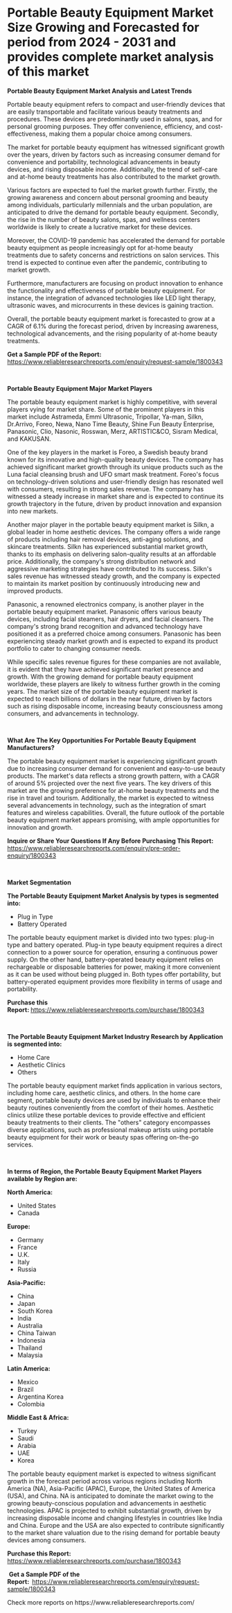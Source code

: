<p><h1>Portable Beauty Equipment Market Size Growing and Forecasted for period from 2024 - 2031 and provides complete market analysis of this market</h1></p><p><strong>Portable Beauty Equipment Market Analysis and Latest Trends</strong></p>
<p><p>Portable beauty equipment refers to compact and user-friendly devices that are easily transportable and facilitate various beauty treatments and procedures. These devices are predominantly used in salons, spas, and for personal grooming purposes. They offer convenience, efficiency, and cost-effectiveness, making them a popular choice among consumers.</p><p>The market for portable beauty equipment has witnessed significant growth over the years, driven by factors such as increasing consumer demand for convenience and portability, technological advancements in beauty devices, and rising disposable income. Additionally, the trend of self-care and at-home beauty treatments has also contributed to the market growth.</p><p>Various factors are expected to fuel the market growth further. Firstly, the growing awareness and concern about personal grooming and beauty among individuals, particularly millennials and the urban population, are anticipated to drive the demand for portable beauty equipment. Secondly, the rise in the number of beauty salons, spas, and wellness centers worldwide is likely to create a lucrative market for these devices.</p><p>Moreover, the COVID-19 pandemic has accelerated the demand for portable beauty equipment as people increasingly opt for at-home beauty treatments due to safety concerns and restrictions on salon services. This trend is expected to continue even after the pandemic, contributing to market growth.</p><p>Furthermore, manufacturers are focusing on product innovation to enhance the functionality and effectiveness of portable beauty equipment. For instance, the integration of advanced technologies like LED light therapy, ultrasonic waves, and microcurrents in these devices is gaining traction.</p><p>Overall, the portable beauty equipment market is forecasted to grow at a CAGR of 6.1% during the forecast period, driven by increasing awareness, technological advancements, and the rising popularity of at-home beauty treatments.</p></p>
<p><strong>Get a Sample PDF of the Report:&nbsp;</strong> <a href="https://www.reliableresearchreports.com/enquiry/request-sample/1800343">https://www.reliableresearchreports.com/enquiry/request-sample/1800343</a></p>
<p>&nbsp;</p>
<p><strong>Portable Beauty Equipment Major Market Players</strong></p>
<p><p>The portable beauty equipment market is highly competitive, with several players vying for market share. Some of the prominent players in this market include Astrameda, Emmi Ultrasonic, Tripollar, Ya-man, Silkn, Dr.Arrivo, Foreo, Newa, Nano Time Beauty, Shine Fun Beauty Enterprise, Panasonic, Clio, Nasonic, Rosswan, Merz, ARTISTIC&CO, Sisram Medical, and KAKUSAN.</p><p>One of the key players in the market is Foreo, a Swedish beauty brand known for its innovative and high-quality beauty devices. The company has achieved significant market growth through its unique products such as the Luna facial cleansing brush and UFO smart mask treatment. Foreo's focus on technology-driven solutions and user-friendly design has resonated well with consumers, resulting in strong sales revenue. The company has witnessed a steady increase in market share and is expected to continue its growth trajectory in the future, driven by product innovation and expansion into new markets.</p><p>Another major player in the portable beauty equipment market is Silkn, a global leader in home aesthetic devices. The company offers a wide range of products including hair removal devices, anti-aging solutions, and skincare treatments. Silkn has experienced substantial market growth, thanks to its emphasis on delivering salon-quality results at an affordable price. Additionally, the company's strong distribution network and aggressive marketing strategies have contributed to its success. Silkn's sales revenue has witnessed steady growth, and the company is expected to maintain its market position by continuously introducing new and improved products.</p><p>Panasonic, a renowned electronics company, is another player in the portable beauty equipment market. Panasonic offers various beauty devices, including facial steamers, hair dryers, and facial cleansers. The company's strong brand recognition and advanced technology have positioned it as a preferred choice among consumers. Panasonic has been experiencing steady market growth and is expected to expand its product portfolio to cater to changing consumer needs.</p><p>While specific sales revenue figures for these companies are not available, it is evident that they have achieved significant market presence and growth. With the growing demand for portable beauty equipment worldwide, these players are likely to witness further growth in the coming years. The market size of the portable beauty equipment market is expected to reach billions of dollars in the near future, driven by factors such as rising disposable income, increasing beauty consciousness among consumers, and advancements in technology.</p></p>
<p>&nbsp;</p>
<p><strong>What Are The Key Opportunities For Portable Beauty Equipment Manufacturers?</strong></p>
<p><p>The portable beauty equipment market is experiencing significant growth due to increasing consumer demand for convenient and easy-to-use beauty products. The market's data reflects a strong growth pattern, with a CAGR of around 5% projected over the next five years. The key drivers of this market are the growing preference for at-home beauty treatments and the rise in travel and tourism. Additionally, the market is expected to witness several advancements in technology, such as the integration of smart features and wireless capabilities. Overall, the future outlook of the portable beauty equipment market appears promising, with ample opportunities for innovation and growth.</p></p>
<p><strong>Inquire or Share Your Questions If Any Before Purchasing This Report:</strong> <a href="https://www.reliableresearchreports.com/enquiry/pre-order-enquiry/1800343">https://www.reliableresearchreports.com/enquiry/pre-order-enquiry/1800343</a></p>
<p>&nbsp;</p>
<p><strong>Market Segmentation</strong></p>
<p><strong>The Portable Beauty Equipment Market Analysis by types is segmented into:</strong></p>
<p><ul><li>Plug in Type</li><li>Battery Operated</li></ul></p>
<p><p>The portable beauty equipment market is divided into two types: plug-in type and battery operated. Plug-in type beauty equipment requires a direct connection to a power source for operation, ensuring a continuous power supply. On the other hand, battery-operated beauty equipment relies on rechargeable or disposable batteries for power, making it more convenient as it can be used without being plugged in. Both types offer portability, but battery-operated equipment provides more flexibility in terms of usage and portability.</p></p>
<p><strong>Purchase this Report:&nbsp;</strong><a href="https://www.reliableresearchreports.com/purchase/1800343">https://www.reliableresearchreports.com/purchase/1800343</a></p>
<p>&nbsp;</p>
<p><strong>The Portable Beauty Equipment Market Industry Research by Application is segmented into:</strong></p>
<p><ul><li>Home Care</li><li>Aesthetic Clinics</li><li>Others</li></ul></p>
<p><p>The portable beauty equipment market finds application in various sectors, including home care, aesthetic clinics, and others. In the home care segment, portable beauty devices are used by individuals to enhance their beauty routines conveniently from the comfort of their homes. Aesthetic clinics utilize these portable devices to provide effective and efficient beauty treatments to their clients. The "others" category encompasses diverse applications, such as professional makeup artists using portable beauty equipment for their work or beauty spas offering on-the-go services.</p></p>
<p>&nbsp;</p>
<p><strong>In terms of Region, the Portable Beauty Equipment Market Players available by Region are:</strong></p>
<p>
    <p> <strong> North America: </strong>
        <ul>
            <li>United States</li>
            <li>Canada</li>
        </ul>
        </p> 
    <p> <strong> Europe: </strong>
        <ul>
            <li>Germany</li>
            <li>France</li>
            <li>U.K.</li>
            <li>Italy</li>
            <li>Russia</li>
        </ul>
        </p> 
    <p> <strong> Asia-Pacific: </strong>
        <ul>
            <li>China</li>
            <li>Japan</li>
            <li>South Korea</li>
            <li>India</li>
            <li>Australia</li>
            <li>China Taiwan</li>
            <li>Indonesia</li>
            <li>Thailand</li>
            <li>Malaysia</li>
        </ul>
        </p> 
    <p> <strong> Latin America: </strong>
        <ul>
            <li>Mexico</li>
            <li>Brazil</li>
            <li>Argentina Korea</li>
            <li>Colombia</li>
        </ul>
        </p> 
    <p> <strong> Middle East & Africa: </strong>
        <ul>
            <li>Turkey</li>
            <li>Saudi</li>
            <li>Arabia</li>
            <li>UAE</li>
            <li>Korea</li>
        </ul>
    </p>
    </p>
<p><p>The portable beauty equipment market is expected to witness significant growth in the forecast period across various regions including North America (NA), Asia-Pacific (APAC), Europe, the United States of America (USA), and China. NA is anticipated to dominate the market owing to the growing beauty-conscious population and advancements in aesthetic technologies. APAC is projected to exhibit substantial growth, driven by increasing disposable income and changing lifestyles in countries like India and China. Europe and the USA are also expected to contribute significantly to the market share valuation due to the rising demand for portable beauty devices among consumers.</p></p>
<p><strong>Purchase this Report: </strong><a href="https://www.reliableresearchreports.com/purchase/1800343">https://www.reliableresearchreports.com/purchase/1800343</a></p>
<p>&nbsp;<strong>Get a Sample PDF of the Report:&nbsp;&nbsp;</strong><a href="https://www.reliableresearchreports.com/enquiry/request-sample/1800343">https://www.reliableresearchreports.com/enquiry/request-sample/1800343</a></p>
<p><strong></strong></p>
<p>Check more reports on https://www.reliableresearchreports.com/</p>
